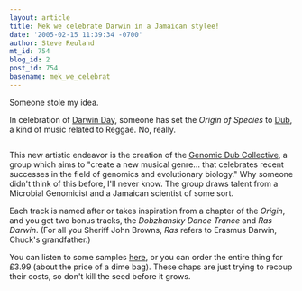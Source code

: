 ```yaml
---
layout: article
title: Mek we celebrate Darwin in a Jamaican stylee!
date: '2005-02-15 11:39:34 -0700'
author: Steve Reuland
mt_id: 754
blog_id: 2
post_id: 754
basename: mek_we_celebrat
---
```

Someone stole my idea.  

In celebration of [Darwin Day](http://www.darwinday.org/home/index.html), someone has set the _Origin of Species_ to [Dub](http://en.wikipedia.org/wiki/Dub_music), a kind of music related to Reggae.  No, really.    

<img src="/PT/uploads/2005/Origin Album cover2.jpg" alt="" />

This new artistic endeavor is the creation of the [Genomic Dub Collective](http://www.infection.bham.ac.uk/BPAG/Dub/GDC.html), a group which aims to "create a new musical genre... that celebrates recent successes in the field of genomics and evolutionary biology."  Why someone didn't think of this before, I'll never know.  The group draws talent from a Microbial Genomicist and a Jamaican scientist of some sort.  

Each track is named after or takes inspiration from a chapter of the _Origin_, and you get two bonus tracks, the _Dobzhansky Dance Trance_ and _Ras Darwin_.  (For all you Sheriff John Browns, _Ras_ refers to Erasmus Darwin, Chuck's grandfather.)

You can listen to some samples [here](http://www.infection.bham.ac.uk/BPAG/Dub/Origin/index.html), or you can order the entire thing for £3.99 (about the price of a dime bag).  These chaps are just trying to recoup their costs, so don't kill the seed before it grows.
